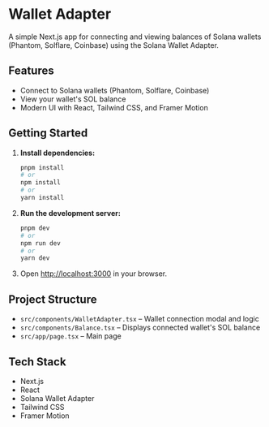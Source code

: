 # Wallet Adapter

A simple Next.js app for connecting and viewing balances of Solana wallets (Phantom, Solflare, Coinbase) using the Solana Wallet Adapter.

## Features

- Connect to Solana wallets (Phantom, Solflare, Coinbase)
- View your wallet's SOL balance
- Modern UI with React, Tailwind CSS, and Framer Motion

## Getting Started

1. **Install dependencies:**

   ```bash
   pnpm install
   # or
   npm install
   # or
   yarn install
   ```

2. **Run the development server:**

   ```bash
   pnpm dev
   # or
   npm run dev
   # or
   yarn dev
   ```

3. Open [http://localhost:3000](http://localhost:3000) in your browser.

## Project Structure

- `src/components/WalletAdapter.tsx` – Wallet connection modal and logic
- `src/components/Balance.tsx` – Displays connected wallet's SOL balance
- `src/app/page.tsx` – Main page

## Tech Stack

- Next.js
- React
- Solana Wallet Adapter
- Tailwind CSS
- Framer Motion
